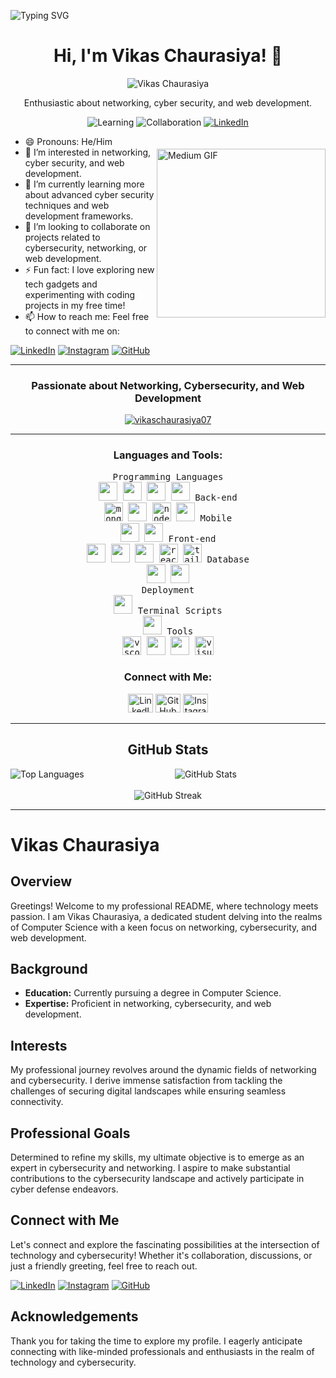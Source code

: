 ![Typing SVG](https://readme-typing-svg.herokuapp.com?font=Lobster&color=000000&size=30&lines=Hi%2C+I'm+Vikas+Chaurasiya%21+%F0%9F%91%8B%3BEndless+quest+for+growth+unfolds.)

<h1 align="center">Hi, I'm Vikas Chaurasiya! 👋</h1>

 <p align="center">
  <img src="https://avatars.githubusercontent.com/u/146510362?s=96&v=4" alt="Vikas Chaurasiya">
</p>

<p align="center">Enthusiastic about networking, cyber security, and web development.</p>
<p align="center">
  <img src="https://img.shields.io/badge/Learning-Advanced%20Cybersecurity%20|%20Web%20Frameworks-informational?style=flat-square&logo=learning&logoColor=white&color=blueviolet" alt="Learning">
  <img src="https://img.shields.io/badge/Collaboration-Open%20to%20Cybersecurity,%20Networking,%20and%20Web%20Dev%20Projects-success?style=flat-square&color=brightgreen" alt="Collaboration">
  <a href="https://www.linkedin.com/in/vikas-chaurasiya-vikas" target="_blank"><img src="https://img.shields.io/badge/LinkedIn-Connect%20with%20Me-informational?style=flat-square&logo=linkedin&logoColor=white&color=0077B5" alt="LinkedIn"></a>
</p>


<img align="right" style="margin-top: 20px;" height="270px" alt="Medium GIF" src="https://miro.medium.com/v2/resize:fit:828/format:webp/1*zVnWJtyGOX_kUIDm6ccCfQ.gif" />

- 😄 Pronouns: He/Him
- 👀 I’m interested in networking, cyber security, and web development.
- 🌱 I’m currently learning more about advanced cyber security techniques and web development frameworks.
- 💞️ I’m looking to collaborate on projects related to cybersecurity, networking, or web development.
- ⚡ Fun fact: I love exploring new tech gadgets and experimenting with coding projects in my free time!
- 📫 How to reach me: Feel free to connect with me on:
 
 [![LinkedIn](https://img.shields.io/badge/LinkedIn-0077B5?style=for-the-badge&logo=linkedin&logoColor=white)](https://www.linkedin.com/in/vikas-chaurasiya-vikas) 
 [![Instagram](https://img.shields.io/badge/Instagram-E4405F?style=for-the-badge&logo=instagram&logoColor=white)](https://instagram.com/mr.__vikas07)
 [![GitHub](https://img.shields.io/badge/GitHub-181717?style=for-the-badge&logo=github&logoColor=white)](https://github.com/VikasChaurasiya07)



---

<h3 align="center">Passionate about Networking, Cybersecurity, and Web Development</h3>
<p align="center">
  <a href="https://github.com/VikasChaurasiya07">
    <img src="https://github-profile-trophy.vercel.app/?username=vikaschaurasiya07" alt="vikaschaurasiya07" />
  </a>
</p>

---

<h3 align="center">Languages and Tools:</h3>
<p align="center">
  <kbd>
    <kbd>Programming Languages</kbd>
    <br> 
    <img width="30px" src="https://upload.wikimedia.org/wikipedia/commons/c/c3/Python-logo-notext.svg" />
    <img width="30px" src="https://cdn.jsdelivr.net/gh/devicons/devicon/icons/cplusplus/cplusplus-plain.svg" /> 
    <img width="30px" src="https://cdn.jsdelivr.net/gh/devicons/devicon/icons/c/c-plain.svg" />
    <img width="30px" src="https://cdn.jsdelivr.net/gh/devicons/devicon/icons/java/java-plain.svg" />
  </kbd>
  <kbd>
    <kbd>Back-end</kbd>
    <br>
      <img src="https://cdn.jsdelivr.net/gh/devicons/devicon/icons/mongodb/mongodb-plain.svg" alt="mongodb" width="30" height="30" />
      <img width="30px" src="https://cdn.jsdelivr.net/gh/devicons/devicon/icons/mysql/mysql-plain-wordmark.svg" />
      <img src="https://cdn.jsdelivr.net/gh/devicons/devicon/icons/nodejs/nodejs-original-wordmark.svg" alt="nodejs" width="30" height="30" />
      <img width="30px" src="https://cdn.jsdelivr.net/gh/devicons/devicon/icons/oracle/oracle-original.svg" />
  </kbd>
  <kbd>
    <kbd>Mobile</kbd>
    <br>
    <img width="30px" src="https://cdn.jsdelivr.net/gh/devicons/devicon/icons/android/android-original-wordmark.svg" />
    <img width="30px" src="https://developer.android.com/studio/images/studio-icon-preview.svg" />
  </kbd>
  <kbd>
    <kbd>Front-end</kbd>
    <br>
    <img width="30px" src="https://cdn.jsdelivr.net/gh/devicons/devicon/icons/html5/html5-original.svg" />
    <img width="30px" src="https://cdn.jsdelivr.net/gh/devicons/devicon/icons/css3/css3-plain.svg" />
    <img width="30px" src="https://cdn.jsdelivr.net/gh/devicons/devicon/icons/javascript/javascript-original.svg" />
    <img src="https://cdn.jsdelivr.net/gh/devicons/devicon/icons/react/react-original-wordmark.svg" alt="react" width="30" height="30" />
    <img src="https://www.vectorlogo.zone/logos/tailwindcss/tailwindcss-icon.svg" alt="tailwind" width="30" height="30" />
  </kbd>
  <kbd>
    <kbd>Database</kbd>
    <br>
    <img width="30px" src="https://cdn.jsdelivr.net/gh/devicons/devicon/icons/mongodb/mongodb-plain.svg" />
    <img width="30px" src="https://cdn.jsdelivr.net/gh/devicons/devicon/icons/mysql/mysql-plain-wordmark.svg" />
  </kbd>
  <br>
  <kbd>
    <kbd>Deployment</kbd>
    <br>
    <img width="30px" src="https://cdn.jsdelivr.net/gh/devicons/devicon/icons/github/github-original.svg" />
  </kbd>
  <kbd>
    <kbd>Terminal Scripts</kbd>
    <br>
    <img width="30px" src="https://cdn.jsdelivr.net/gh/devicons/devicon/icons/bash/bash-original.svg" />
  </kbd>
  <kbd>
    <kbd>Tools</kbd>
    <br>
    <img src="https://cdn.jsdelivr.net/gh/devicons/devicon/icons/vscode/vscode-original.svg" alt="vscode" width="30" height="30" />
    <img width="30px" src="https://www.r-project.org/logo/Rlogo.png" /> 
    <img width="30px" src="https://upload.wikimedia.org/wikipedia/commons/thumb/9/98/Apache_NetBeans_Logo.svg/1200px-Apache_NetBeans_Logo.svg.png" />
    <img src="https://cdn.jsdelivr.net/gh/devicons/devicon/icons/visualstudio/visualstudio-plain.svg" alt="visualstudio" width="30" height="30" />
  </kbd>
</p>

<h3 align="center">Connect with Me:</h3>
<p align="center">
  <a href="https://linkedin.com/in/vikas-chaurasiya-vikas" target="_blank"><img src="https://img.icons8.com/fluent/48/000000/linkedin.png" alt="LinkedIn" height="30" width="40" /></a>
  <a href="https://github.com/VikasChaurasiya07" target="_blank"><img src="https://img.icons8.com/fluent/48/000000/github.png" alt="GitHub" height="30" width="40" /></a>
  <a href="https://instagram.com/mr.__vikas07" target="_blank"><img src="https://img.icons8.com/fluent/48/000000/instagram-new.png" alt="Instagram" height="30" width="40" /></a>
</p>

---

<h2 align="center">GitHub Stats</h2>
<div align="center">
  <img align="left" src="https://github-readme-stats.vercel.app/api/top-langs?username=vikaschaurasiya07&show_icons=true&locale=en&layout=compact" alt="Top Languages" />
  <img align="center" src="https://github-readme-stats.vercel.app/api?username=vikaschaurasiya07&show_icons=true&locale=en" alt="GitHub Stats" />
</div>
<br>
<div align="center">
  <img src="https://github-readme-streak-stats.herokuapp.com/?user=vikaschaurasiya07&" alt="GitHub Streak" />
</div>

---


# **Vikas Chaurasiya**

## **Overview**

Greetings! Welcome to my professional README, where technology meets passion. I am Vikas Chaurasiya, a dedicated student delving into the realms of Computer Science with a keen focus on networking, cybersecurity, and web development.

## **Background**

- **Education:** Currently pursuing a degree in Computer Science.
- **Expertise:** Proficient in networking, cybersecurity, and web development.

## **Interests**

My professional journey revolves around the dynamic fields of networking and cybersecurity. I derive immense satisfaction from tackling the challenges of securing digital landscapes while ensuring seamless connectivity.

## **Professional Goals**

Determined to refine my skills, my ultimate objective is to emerge as an expert in cybersecurity and networking. I aspire to make substantial contributions to the cybersecurity landscape and actively participate in cyber defense endeavors.

## **Connect with Me**

Let's connect and explore the fascinating possibilities at the intersection of technology and cybersecurity! Whether it's collaboration, discussions, or just a friendly greeting, feel free to reach out.

[![LinkedIn](https://img.shields.io/badge/LinkedIn-0077B5?style=for-the-badge&logo=linkedin&logoColor=white)](https://www.linkedin.com/in/vikas-chaurasiya-vikas)
[![Instagram](https://img.shields.io/badge/Instagram-E4405F?style=for-the-badge&logo=instagram&logoColor=white)](https://instagram.com/mr.__vikas07)
[![GitHub](https://img.shields.io/badge/GitHub-181717?style=for-the-badge&logo=github&logoColor=white)](https://github.com/VikasChaurasiya07)

## **Acknowledgements**

Thank you for taking the time to explore my profile. I eagerly anticipate connecting with like-minded professionals and enthusiasts in the realm of technology and cybersecurity.

<!---
VikasChaurasiya07/VikasChaurasiya07 is a ✨ special ✨ repository because its `README.md` (this file) appears on your GitHub profile.
You can click the Preview link to take a look at your changes.
--->
